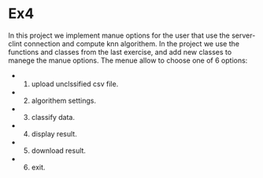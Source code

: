 # Ex4

In this project we implement manue options for the user that use the server-clint connection and compute knn algorithem. In the project we use the functions and classes from the last exercise, and add new classes to manege the manue options. The menue allow to choose one of 6 options:

 - 1) upload unclssified csv file.
 - 2) algorithem settings.
 - 3) classify data.
 - 4) display result.
 - 5) download result.
 - 6) exit.


